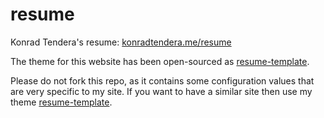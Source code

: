 # resume

Konrad Tendera's resume: [konradtendera.me/resume](http://konradtendera.me/resume)

The theme for this website has been open-sourced as [resume-template](https://github.com/jglovier/resume-template).

Please do not fork this repo, as it contains some configuration values that are very specific to my site. If you want to have a similar site then use my theme [resume-template](https://github.com/jglovier/resume-template).
